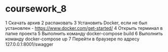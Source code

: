 # coursework_8


1 Скачать архив
2 распаковать
3 Установить Docker, если не был установлен - https://www.docker.com/get-started/
4 Открыть терминал в папке проекта
5 Выполнить команду docker-compose build
6 Выполнить команду docker-compose up
7 Перейти в браузере по адресу 127.0.0.1:8001/swagger